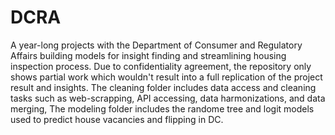 # DCRA
A year-long projects with the Department of Consumer and Regulatory Affairs building models for insight finding and streamlining housing inspection process. 
Due to confidentiality agreement, the repository only shows partial work which wouldn't result into a full replication of the project result and insights.
The cleaning folder includes data access and cleaning tasks such as web-scrapping, API accessing,  data harmonizations, and data merging, 
The modeling folder includes the randome tree and logit models used to predict house vacancies and flipping in DC.


